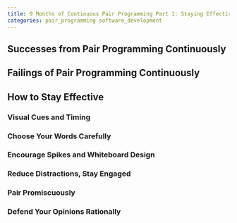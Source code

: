 ```yaml
---
title: 9 Months of Continuous Pair Programming Part 1: Staying Effective
categories: pair_programming software_development
---
```


## Successes from Pair Programming Continuously

## Failings of Pair Programming Continuously

## How to Stay Effective

### Visual Cues and Timing

### Choose Your Words Carefully

### Encourage Spikes and Whiteboard Design

### Reduce Distractions, Stay Engaged

### Pair Promiscuously

### Defend Your Opinions Rationally
